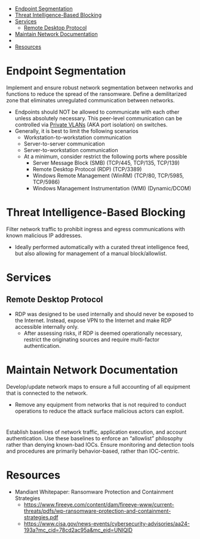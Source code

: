 - [Endpoint Segmentation](#endpoint-segmentation)
- [Threat Intelligence-Based Blocking](#threat-intelligence-based-blocking)
- [Services](#services)
  - [Remote Desktop Protocol](#remote-desktop-protocol)
- [Maintain Network Documentation](#maintain-network-documentation)
- [](#)
- [Resources](#resources)

# Endpoint Segmentation
Implement and ensure robust network segmentation between networks and functions to reduce the spread of the ransomware. Define a demilitarized zone that eliminates unregulated communication between networks.
  - Endpoints should NOT be allowed to communicate with each other unless absolutely necessary. This peer-level communication can be controlled via [Private VLANs](https://en.wikipedia.org/wiki/Private_VLAN) (AKA port isolation) on switches.
  - Generally, it is best to limit the following scenarios
      - Workstation-to-workstation communication
      - Server-to-server communication
      - Server-to-workstation communication
    - At a minimum, consider restrict the following ports where possible
      - Server Message Block (SMB) (TCP/445, TCP/135, TCP/139)
      - Remote Desktop Protocol (RDP) (TCP/3389)
      - Windows Remote Management (WinRM) (TCP/80, TCP/5985, TCP/5986)
      - Windows Management Instrumentation (WMI) (Dynamic/DCOM)

# Threat Intelligence-Based Blocking
Filter network traffic to prohibit ingress and egress communications with known malicious IP addresses. 
- Ideally performed automatically with a curated threat intelligence feed, but also allowing for management of a manual block/allowlist.

# Services
## Remote Desktop Protocol
- RDP was designed to be used internally and should never be exposed to the Internet. Instead, expose VPN to the Internet and make RDP accessible internally only.
  - After assessing risks, if RDP is deemed operationally necessary, restrict the originating sources and require multi-factor authentication.

# Maintain Network Documentation
Develop/update network maps to ensure a full accounting of all equipment that is connected to the network.
  - Remove any equipment from networks that is not required to conduct operations to reduce the attack surface malicious actors can exploit.  

# 
Establish baselines of network traffic, application execution, and account authentication. 
Use these baselines to enforce an “allowlist” philosophy rather than denying known-bad IOCs. Ensure monitoring and detection tools and procedures are primarily behavior-based, rather than IOC-centric.

# Resources
- Mandiant Whitepaper: Ransomware Protection and Containment Strategies
  - https://www.fireeye.com/content/dam/fireeye-www/current-threats/pdfs/wp-ransomware-protection-and-containment-strategies.pdf
  - https://www.cisa.gov/news-events/cybersecurity-advisories/aa24-193a?mc_cid=78cd2ac95a&mc_eid=UNIQID
